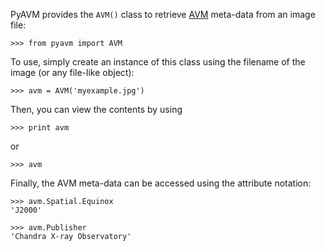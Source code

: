 PyAVM provides the ``AVM()`` class to retrieve [AVM](http://www.virtualastronomy.org/avm_metadata.php) meta-data from an image file:

    >>> from pyavm import AVM

To use, simply create an instance of this class using the filename of the
image (or any file-like object):

    >>> avm = AVM('myexample.jpg')

Then, you can view the contents by using

    >>> print avm

or

    >>> avm

Finally, the AVM meta-data can be accessed using the attribute notation:

    >>> avm.Spatial.Equinox
    'J2000'

    >>> avm.Publisher
    'Chandra X-ray Observatory'